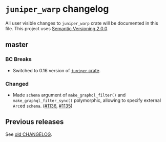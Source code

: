 `juniper_warp` changelog
========================

All user visible changes to `juniper_warp` crate will be documented in this file. This project uses [Semantic Versioning 2.0.0].




## master

### BC Breaks

- Switched to 0.16 version of [`juniper` crate].

### Changed

- Made `schema` argument of `make_graphql_filter()` and `make_graphql_filter_sync()` polymorphic, allowing to specify external `Arc`ed `schema`. ([#1136], [#1135])

[#1135]: /../../issues/1136
[#1136]: /../../pull/1136




## Previous releases

See [old CHANGELOG](/../../blob/juniper_warp-v0.7.0/juniper_warp/CHANGELOG.md).




[`juniper` crate]: https://docs.rs/juniper
[Semantic Versioning 2.0.0]: https://semver.org
